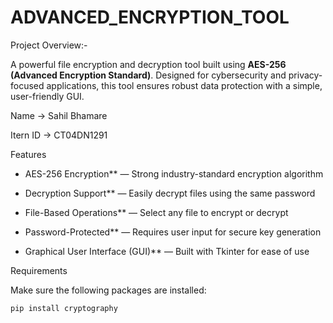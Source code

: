 # ADVANCED_ENCRYPTION_TOOL

Project Overview:-

A powerful file encryption and decryption tool built using **AES-256 (Advanced Encryption Standard)**. Designed for cybersecurity and privacy-focused applications, this tool ensures robust data protection with a simple, user-friendly GUI.

Name -> Sahil Bhamare

Itern ID -> CT04DN1291

Features

* AES-256 Encryption** — Strong industry-standard encryption algorithm

* Decryption Support** — Easily decrypt files using the same password
  
* File-Based Operations** — Select any file to encrypt or decrypt

* Password-Protected** — Requires user input for secure key generation

* Graphical User Interface (GUI)** — Built with Tkinter for ease of use  

Requirements

Make sure the following packages are installed:

```bash
pip install cryptography
